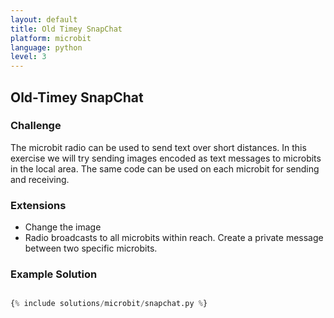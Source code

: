 ```yaml
---
layout: default
title: Old Timey SnapChat
platform: microbit
language: python
level: 3
---
```

## Old-Timey SnapChat

### Challenge

The microbit radio can be used to send text over short distances. In this exercise we will try sending images encoded as text
messages to microbits in the local area. The same code can be used on each microbit for sending and receiving.


### Extensions

* Change the image
* Radio broadcasts to all microbits within reach. Create a private message between two specific microbits.


### Example Solution

```python

{% include solutions/microbit/snapchat.py %}

```
